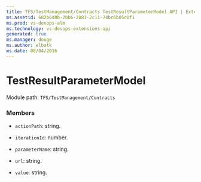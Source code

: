 ```yaml
---
title: TFS/TestManagement/Contracts TestResultParameterModel API | Extensions for Visual Studio Team Services
ms.assetid: 682b6d8b-2bb6-2881-2c11-74bc6b85c0f1
ms.prod: vs-devops-alm
ms.technology: vs-devops-extensions-api
generated: true
ms.manager: douge
ms.author: elbatk
ms.date: 08/04/2016
---
```


# TestResultParameterModel

Module path: `TFS/TestManagement/Contracts`


### Members

* `actionPath`: string. 

* `iterationId`: number. 

* `parameterName`: string. 

* `url`: string. 

* `value`: string. 

